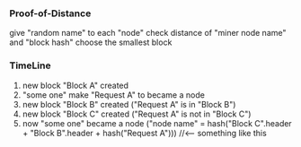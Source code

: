 ### Proof-of-Distance
give "random name" to each "node"
check distance of "miner node name" and "block hash"
choose the smallest block

### TimeLine
1. new block "Block A" created
2. "some one" make "Request A" to became a node
3. new block "Block B" created ("Request A" is in "Block B")
4. new block "Block C" created ("Request A" is not in "Block C")
5. now "some one" became a node ("node name" = hash("Block C".header + "Block B".header + hash("Request A"))) //<-- something like this
